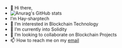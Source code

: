 - 👋 Hi there, 
- ![Anurag's GitHub stats](https://github-readme-stats.vercel.app/api?username=Hay-sharptech&show_icons=true&theme=radical)
- I’m Hay-sharptech
- 👀 I’m interested in Blockchain Technology
- 🌱 I’m currently into Solidity
- 💞️ I’m looking to collaborate on Blockchain Projects
- 📫 How to reach me on my [email](iamtheayomide@gmail.com)

